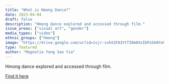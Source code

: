 ```yaml
---
title: "What is Hmong Dance?"
date: 2023-04-04
draft: false
description: "Hmong dance explored and accessed through film."
issue_areas: ["visual art", "gender"]
media_types: ["video"]
ethnic_groups: ["hmong"]
image: "https://drive.google.com/uc?id=1sjr-svhX1FA3YtTI0m0XxIbPoSk0YoRa"
type: featured
author: "Magnolia Yang Sao Yia"
---
```


Hmong dance explored and accessed through film.

[Find it here](https://www.youtube.com/watch?v=94AbdJQJgLY&embeds_euri=https%3A%2F%2Fwww.magnoliayangsaoyia.com%2F&source_ve_path=Mjg2NjY&feature=emb_logo)
